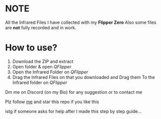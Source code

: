 # NOTE
All the Infrared Files I have collected with my __Flipper Zero__
Also some files are __not__ fully recorded and in work.

# How to use?
1. Download the ZIP and extract
2. Open folder & open _QFlipper_  
3. Open the Infrared Folder on _QFlipper_ 
4. Drag the Infrared Files on that you downloaded and Drag them To the Infrared folder on _QFlipper_

Dm me on Discord (on my Bio) for any suggestion or to contact me 

Plz follow [me](https://github.com/hack5aw) and star this repo if you like 
this


istg if someone asks for help after I made this step by step guide...
